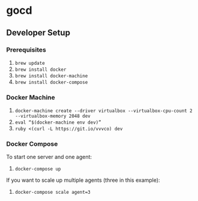 # gocd

## Developer Setup

### Prerequisites

1. `brew update`
2. `brew install docker`
3. `brew install docker-machine`
4. `brew install docker-compose`

### Docker Machine

1. `docker-machine create --driver virtualbox --virtualbox-cpu-count 2 --virtualbox-memory 2048 dev`
2. `eval “$(docker-machine env dev)”`
3. `ruby <(curl -L https://git.io/vvvco) dev`

### Docker Compose

To start one server and one agent:

1. `docker-compose up`

If you want to scale up multiple agents (three in this example):

1. `docker-compose scale agent=3`
